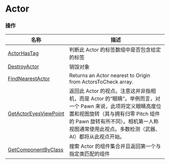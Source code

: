 # Actor

### 操作  
| 名称 | 描述 |
|--|--|
| [ActorHasTag](./actor-has-tag.md) | 判断此 Actor 的标签数组中是否包含给定的标签 |
| [DestroyActor](./destroy-actor.md) | 销毁对象 |
| [FindNearestActor](./find-nearest-actor.md)| Returns an Actor nearest to Origin from ActorsToCheck array. |
| [GetActorEyesViewPoint](./get-actor-eyes-view-point.md) | 返回此 Actor 的视点。注意这并非指相机，而是 Actor 的“眼睛”。举例而言，对一个 Pawn 来说，此项将定义眼睛高度位置和视图旋转（其与拥有归零 Pitch 组件的 Pawn 旋转有所不同）。相机第一人称视图通常使用此视点。多数检测（武器、AI）都将从此视点开始。 |
| [GetComponentByClass](./get-component-by-class.md) | 搜索 Actor 的组件集合并且返回第一个与指定类匹配的组件 |
